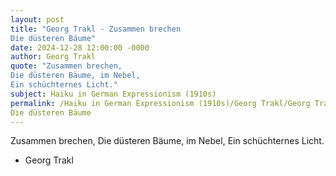 ```yaml
---
layout: post
title: "Georg Trakl - Zusammen brechen
Die düsteren Bäume"
date: 2024-12-28 12:00:00 -0000
author: Georg Trakl
quote: "Zusammen brechen,
Die düsteren Bäume, im Nebel,
Ein schüchternes Licht."
subject: Haiku in German Expressionism (1910s)
permalink: /Haiku in German Expressionism (1910s)/Georg Trakl/Georg Trakl - Zusammen brechen
Die düsteren Bäume
---
```


Zusammen brechen,
Die düsteren Bäume, im Nebel,
Ein schüchternes Licht.

- Georg Trakl
